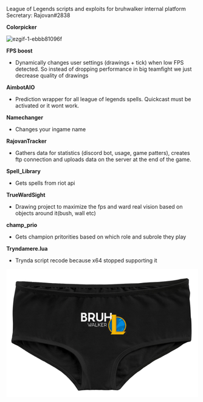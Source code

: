 League of Legends scripts and exploits for bruhwalker internal platform
Secretary: Rajovan#2838

**Colorpicker**

![ezgif-1-ebbb81096f](https://user-images.githubusercontent.com/8728328/233837778-46ea4ea4-b556-443d-94b3-afe1edd4866e.gif)

**FPS boost**
- Dynamically changes user settings (drawings + tick) when low FPS detected. So instead of dropping performance in big teamfight we just decrease quality of drawings

**AimbotAIO**
- Prediction wrapper for all league of legends spells. Quickcast must be activated or it wont work.

**Namechanger**
- Changes your ingame name

**RajovanTracker**
- Gathers data for statistics (discord bot, usage, game patters), creates ftp connection and uploads data on the server at the end of the game.

**Spell_Library**
- Gets spells from riot api

**TrueWardSight**
- Drawing project to maximize the fps and ward real vision based on objects around it(bush, wall etc)

**champ_prio**
- Gets champion pritorities based on which role and subrole they play

**Tryndamere.lua**
- Trynda script recode because x64 stopped supporting it

![aaaa](https://github.com/QuePast/bruhwalker/blob/main/image.png?raw=true)
